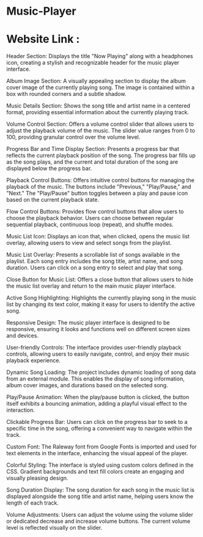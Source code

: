 # Music-Player
# Website Link : 


Header Section: 
Displays the title "Now Playing" along with a headphones icon, creating a stylish and recognizable header for the music player interface.

Album Image Section:
A visually appealing section to display the album cover image of the currently playing song. The image is contained within a box with rounded corners and a subtle shadow.

Music Details Section: 
Shows the song title and artist name in a centered format, providing essential information about the currently playing track.

Volume Control Section: 
Offers a volume control slider that allows users to adjust the playback volume of the music. The slider value ranges from 0 to 100, providing granular control over the volume level.

Progress Bar and Time Display Section: 
Presents a progress bar that reflects the current playback position of the song. The progress bar fills up as the song plays, and the current and total duration of the song are displayed below the progress bar.

Playback Control Buttons: 
Offers intuitive control buttons for managing the playback of the music. The buttons include "Previous," "Play/Pause," and "Next." The "Play/Pause" button toggles between a play and pause icon based on the current playback state.

Flow Control Buttons:
Provides flow control buttons that allow users to choose the playback behavior. Users can choose between regular sequential playback, continuous loop (repeat), and shuffle modes.

Music List Icon: 
Displays an icon that, when clicked, opens the music list overlay, allowing users to view and select songs from the playlist.

Music List Overlay: 
Presents a scrollable list of songs available in the playlist. Each song entry includes the song title, artist name, and song duration. Users can click on a song entry to select and play that song.

Close Button for Music List:
Offers a close button that allows users to hide the music list overlay and return to the main music player interface.

Active Song Highlighting: 
Highlights the currently playing song in the music list by changing its text color, making it easy for users to identify the active song.

Responsive Design: 
The music player interface is designed to be responsive, ensuring it looks and functions well on different screen sizes and devices.

User-friendly Controls: 
The interface provides user-friendly playback controls, allowing users to easily navigate, control, and enjoy their music playback experience.

Dynamic Song Loading:
The project includes dynamic loading of song data from an external module. This enables the display of song information, album cover images, and durations based on the selected song.

Play/Pause Animation: 
When the play/pause button is clicked, the button itself exhibits a bouncing animation, adding a playful visual effect to the interaction.

Clickable Progress Bar: 
Users can click on the progress bar to seek to a specific time in the song, offering a convenient way to navigate within the track.

Custom Font: 
The Raleway font from Google Fonts is imported and used for text elements in the interface, enhancing the visual appeal of the player.

Colorful Styling: 
The interface is styled using custom colors defined in the CSS. Gradient backgrounds and text fill colors create an engaging and visually pleasing design.

Song Duration Display:
The song duration for each song in the music list is displayed alongside the song title and artist name, helping users know the length of each track.

Volume Adjustments:
Users can adjust the volume using the volume slider or dedicated decrease and increase volume buttons. The current volume level is reflected visually on the slider.






